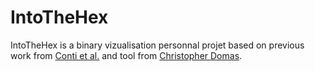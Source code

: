 # IntoTheHex

IntoTheHex is a binary vizualisation personnal projet based on previous work from [Conti et al.](https://link.springer.com/chapter/10.1007/978-3-540-85933-8_1) and tool from [Christopher Domas](https://sites.google.com/site/xxcantorxdustxx/).

